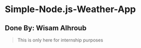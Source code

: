 # Simple-Node.js-Weather-App

## Done By: Wisam Alhroub
> This is only here for internship purposes
